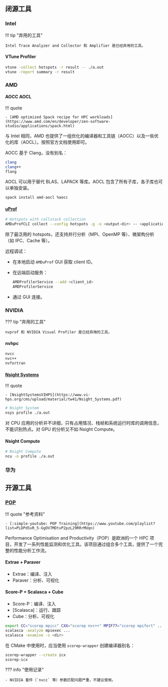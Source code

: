 ## 闭源工具

### Intel

!!! tip "弃用的工具"

    Intel Trace Analyzer and Collector 和 Amplifier 是已经弃用的工具。

#### VTune Profiler

```bash
vtune -collect hotspots -r result -- ./a.out
vtune -report summary -r result
```

### AMD

#### AOCC AOCL

!!! quote

    - [AMD optimized Spack recipe for HPC workloads](https://www.amd.com/en/developer/zen-software-studio/applications/spack.html)

与 Intel 相同，AMD 也提供了一组优化的编译器和工具链（AOCC）以及一些优化的库（AOCL）。按照官方文档使用即可。

AOCC 基于 Clang，没有别名：

```bash
clang
clang++
flang
```

AOCL 可以用于替代 BLAS、LAPACK 等库。AOCL 包含了所有子库，各子库也可以单独安装。

```bash
spack install amd-aocl %aocc
```

#### [uProf](https://www.amd.com/en/developer/uprof.html)

```bash
# Hotspots with callstack collection
AMDuProfCLI collect --config hotspots -g -o <output-dir> -- <application>
```

除了最泛用的 hotspots，还支持并行分析（MPI、OpenMP 等）、微架构分析（如 IPC、Cache 等）。

远程调试：

- 在本地启动 `AMDuProf` GUI 获取 client ID。
- 在远端启动服务：

    ```bash
    AMDProfilerService --add <client_id>
    AMDProfilerService
    ```

- 通过 GUI 连接。

### NVIDIA

??? tip "弃用的工具"

    nvprof 和 NVIDIA Visual Profiler 是已经弃用的工具。

#### nvhpc

```bash
nvcc
nvc++
nvfortran
```

#### [Nsight Systems](https://docs.nvidia.com/nsight-systems/UserGuide/index.html)

!!! quote

    - [NsightSystemsVIHPS](https://www.vi-hps.org/cms/upload/material/tw41/Nsight_Systems.pdf)

```bash
# Nsight System
nsys profile ./a.out
```

对 CPU 应用的分析并不详细，只有占用情况、栈帧和系统运行时库的调用信息，不能识别热点。对 GPU 的分析又不如 Nsight Compute。

#### Nsight Compute

```bash
# Nsight Compute
ncu -o profile ./a.out
```

### 华为

## 开源工具

### [POP](https://pop-coe.eu/)

!!! quote "参考资料"

    - [:simple-youtube: POP Training](https://www.youtube.com/playlist?list=PLDPdSvR_5-GgOV7MDtvP2pzL29RRrMUqn)

Performance Optimisation and Productivity（POP）是欧洲的一个 HPC 项目，开发了一系列性能监测和优化工具。该项目通过组合多个工具，提供了一个完整的性能分析工作流。

#### Extrae + Paraver

- Extrae：编译、注入
- Paraver：分析、可视化

#### Score-P + Scalasca + Cube

- Score-P：编译、注入
- [Scalasca]：运行、跟踪
- Cube：分析、可视化

```bash
export CC="scorep mpicc" CXX="scorep nvc++" MPIF77="scorep mpifort" ...
scalasca -analyze mpiexec ...
scalasca -examine -s <dir>
```

在 CMake 中使用时，应当使用 `scorep-wrapper` 创建编译器别名：

```bash
scorep-wrapper --create icx
scorep-icx
```

??? info "使用记录"

    - NVIDIA 套件（`nvcc` 等）参数匹配问题严重，不建议使用。
